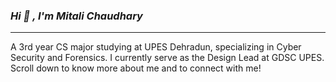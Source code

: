 ### ___Hi :wave: , I'm Mitali Chaudhary___
****
 A 3rd year CS major studying at UPES Dehradun, specializing in Cyber Security and Forensics. I currently serve as the Design Lead at GDSC UPES. Scroll down to know more about me and to connect with me!



<!--
**Mitali0502/Mitali0502** is a ✨ _special_ ✨ repository because its `README.md` (this file) appears on your GitHub profile.

Here are some ideas to get you started:

- 🔭 I’m currently working on ...
- 🌱 I’m currently learning ...
- 👯 I’m looking to collaborate on ...
- 🤔 I’m looking for help with ...
- 💬 Ask me about ...
- 📫 How to reach me: ...
- 😄 Pronouns: ...
- ⚡ Fun fact: ...
-->
